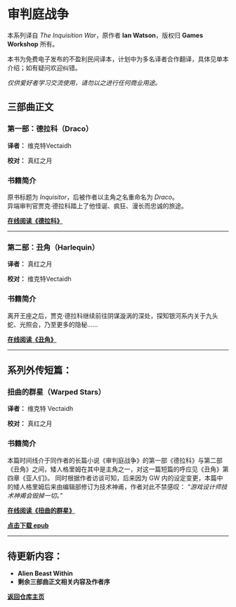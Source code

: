 # 审判庭战争

本系列译自 *The Inquisition War*，原作者 **Ian Watson**，版权归 **Games Workshop** 所有。

本书为免费电子发布的不盈利民间译本，计划中为多名译者合作翻译，具体见单本介绍；如有疑问欢迎纠错。

*仅供爱好者学习交流使用，请勿以之进行任何商业用途。*

## 三部曲正文

### 第一部：德拉科（Draco）  
**译者：** 维克特Vectaidh   

**校对：** 真红之月 

### 书籍简介  
原书标题为 *Inquisitor*，后被作者以主角之名重命名为 *Draco*。  
异端审判官贾克·德拉科踏上了他怪诞、疯狂、漫长而忠诚的旅途。

[**在线阅读《德拉科》**](/CommorraghNotGomorrah/IanWatson/draco)  

---

### 第二部：丑角（Harlequin）  
**译者：** 真红之月

**校对：** 维克特Vectaidh  

### 书籍简介  
离开王座之后，贾克·德拉科继续前往阴谋漩涡的深处，探知银河系内关于九头蛇、光照会，乃至更多的隐秘……

[**在线阅读《丑角》**](/CommorraghNotGomorrah/IanWatson/harlequin)  

---

## 系列外传短篇：
### 扭曲的群星（Warped Stars）
**译者：** 维克特 Vectaidh  

**校对：** 真红之月  

### 书籍简介
本篇时间线介于同作者的长篇小说《审判庭战争》的第一部《德拉科》与第二部《丑角》之间，矮人格里姆在其中是主角之一，对这一篇短篇的呼应见《丑角》第四章《亚人们》。
同时根据作者访谈可知，后来因为 GW 内的设定变更，本篇中的矮人格里姆后来由编辑部修订为技术神甫，作者对此不禁感叹： *“游戏设计师技术神甫会毁掉一切。”*

[**在线阅读《扭曲的群星》**](/CommorraghNotGomorrah/IanWatson/WarpedStars)

[**点击下载 epub**](扭曲的群星WarpedStars.epub)

---

## 待更新内容：
- **Alien Beast Within**
- **剩余三部曲正文相关内容及作者序**

[**返回仓库主页**](/CommorraghNotGomorrah/index)
